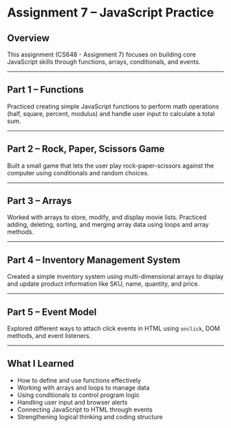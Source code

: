 # Assignment 7 – JavaScript Practice

## Overview
This assignment (CS648 - Assignment 7) focuses on building core JavaScript skills through functions, arrays, conditionals, and events.

---

## Part 1 – Functions
Practiced creating simple JavaScript functions to perform math operations (half, square, percent, modulus) and handle user input to calculate a total sum.

---

## Part 2 – Rock, Paper, Scissors Game
Built a small game that lets the user play rock-paper-scissors against the computer using conditionals and random choices.

---

## Part 3 – Arrays
Worked with arrays to store, modify, and display movie lists. Practiced adding, deleting, sorting, and merging array data using loops and array methods.

---

## Part 4 – Inventory Management System
Created a simple inventory system using multi-dimensional arrays to display and update product information like SKU, name, quantity, and price.

---

## Part 5 – Event Model
Explored different ways to attach click events in HTML using `onclick`, DOM methods, and event listeners.

---

## What I Learned
- How to define and use functions effectively  
- Working with arrays and loops to manage data  
- Using conditionals to control program logic  
- Handling user input and browser alerts  
- Connecting JavaScript to HTML through events  
- Strengthening logical thinking and coding structure




